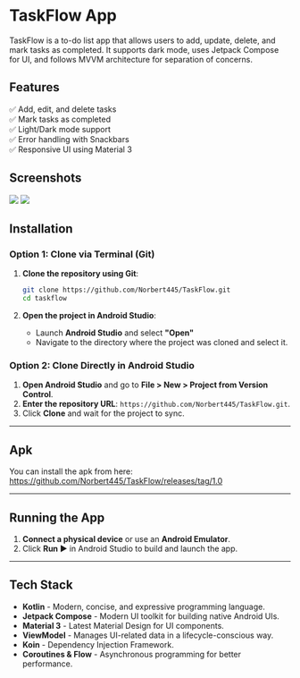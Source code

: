 # TaskFlow App
TaskFlow is a to-do list app that allows users to add, update, delete, and mark tasks as completed. It supports dark mode, uses Jetpack Compose for UI, and follows MVVM architecture for separation of concerns.

## Features

✅ Add, edit, and delete tasks  
✅ Mark tasks as completed  
✅ Light/Dark mode support  
✅ Error handling with Snackbars  
✅ Responsive UI using Material 3  

## Screenshots
<img src="https://github.com/user-attachments/assets/56a02f0a-a5da-4693-9be7-59e43fbd2351"  />
<img src="https://github.com/user-attachments/assets/4eccce13-4fcf-48ce-a82d-08256180e1bc" />

## Installation
### Option 1: Clone via Terminal (Git)

1. **Clone the repository using Git**:
   ```bash
   git clone https://github.com/Norbert445/TaskFlow.git
   cd taskflow
   ```

2. **Open the project in Android Studio**:
   - Launch **Android Studio** and select **"Open"**
   - Navigate to the directory where the project was cloned and select it.

### Option 2: Clone Directly in Android Studio

1. **Open Android Studio** and go to **File > New > Project from Version Control**.
2. **Enter the repository URL**: `https://github.com/Norbert445/TaskFlow.git`.
3. Click **Clone** and wait for the project to sync.
   
---

## Apk
You can install the apk from here: https://github.com/Norbert445/TaskFlow/releases/tag/1.0

---

## Running the App
1. **Connect a physical device** or use an **Android Emulator**.
2. Click **Run ▶** in Android Studio to build and launch the app.

---

## Tech Stack

- **Kotlin** - Modern, concise, and expressive programming language.
- **Jetpack Compose** - Modern UI toolkit for building native Android UIs.
- **Material 3** - Latest Material Design for UI components.
- **ViewModel** - Manages UI-related data in a lifecycle-conscious way.
- **Koin** - Dependency Injection Framework.
- **Coroutines & Flow** - Asynchronous programming for better performance.
